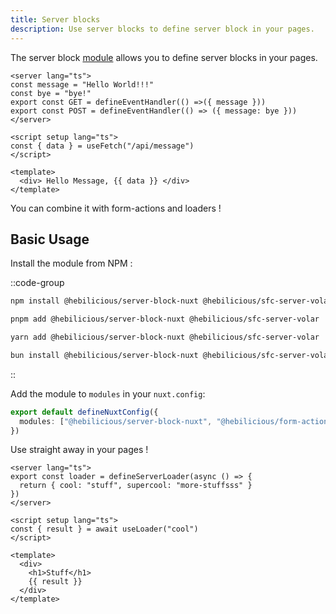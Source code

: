 ```yaml
---
title: Server blocks
description: Use server blocks to define server block in your pages.
---
```


The server block [module](https://github.com/Hebilicious/server-block-nuxt) allows you to define server blocks in your pages.

```vue [pages/message.vue]
<server lang="ts">
const message = "Hello World!!!"
const bye = "bye!"
export const GET = defineEventHandler(() =>({ message }))
export const POST = defineEventHandler(() => ({ message: bye }))
</server>

<script setup lang="ts">
const { data } = useFetch("/api/message")
</script>

<template>
  <div> Hello Message, {{ data }} </div>
</template>
```

You can combine it with form-actions and loaders !

## Basic Usage

Install the module from NPM :

::code-group
```bash [npm]
npm install @hebilicious/server-block-nuxt @hebilicious/sfc-server-volar
```
```bash [pnpm]
pnpm add @hebilicious/server-block-nuxt @hebilicious/sfc-server-volar
```
```bash [yarn]
yarn add @hebilicious/server-block-nuxt @hebilicious/sfc-server-volar
```
```bash [bun]
bun install @hebilicious/server-block-nuxt @hebilicious/sfc-server-volar
```
::

Add the module to `modules` in your `nuxt.config`:

```ts [nuxt.config.ts]
export default defineNuxtConfig({
  modules: ["@hebilicious/server-block-nuxt", "@hebilicious/form-actions-nuxt"] // the order is important !
})
```

Use straight away in your pages !

```vue [pages/cool.vue]
<server lang="ts">
export const loader = defineServerLoader(async () => {
  return { cool: "stuff", supercool: "more-stuffsss" }
})
</server>

<script setup lang="ts">
const { result } = await useLoader("cool")
</script>

<template>
  <div>
    <h1>Stuff</h1>
    {{ result }}
  </div>
</template>
```
